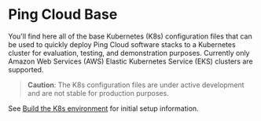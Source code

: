 # Ping Cloud Base

You'll find here all of the base Kubernetes (K8s) configuration files that can be used to quickly deploy Ping Cloud software stacks to a Kubernetes cluster for evaluation, testing, and demonstration purposes. Currently only Amazon Web Services (AWS) Elastic Kubernetes Service (EKS) clusters are supported.

> **Caution**: The K8s configuration files are under active development and are not stable for production purposes.

See [Build the K8s environment](docs/buildEnvironment.md) for initial setup information.


